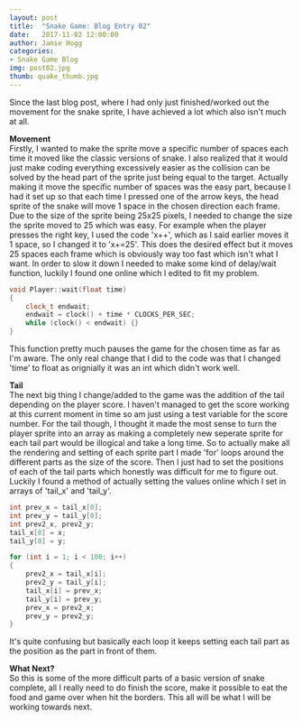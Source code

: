 ```yaml
---
layout: post
title:  "Snake Game: Blog Entry 02"
date:   2017-11-02 12:00:00
author: Jamie Hogg
categories: 
- Snake Game Blog
img: post02.jpg
thumb: quake_thumb.jpg
---
```

Since the last blog post, where I had only just finished/worked out the movement for the snake sprite, I have achieved a lot which also isn't much at all. 

<b>Movement</b><BR>
Firstly, I wanted to make the sprite move a specific number of spaces each time it moved like the classic versions of snake. I also realized that it would just make coding everything excessively easier as the collision can be solved by the head part of the sprite just being equal to the target. Actually making it move the specific number of spaces was the easy part, because I had it set up so that each time I pressed one of the arrow keys, the head sprite of the snake will move 1 space in the chosen direction each frame. Due to the size of the sprite being 25x25 pixels, I needed to change the size the sprite moved to 25 which was easy. 
For example when the player presses the right key, I used the code 'x++', which as I said earlier moves it 1 space, so I changed it to 'x+=25'. This does the desired effect but it moves 25 spaces each frame which is obviously way too fast which isn't what I want.
In order to slow it down I needed to make some kind of delay/wait function, luckily I found one online which I edited to fit my problem.

```C++
void Player::wait(float time)
{
	clock_t endwait;
	endwait = clock() + time * CLOCKS_PER_SEC;
	while (clock() < endwait) {}
}
 ```
 
This function pretty much pauses the game for the chosen time as far as I'm aware. The only real change that I did to the code was that I changed 'time' to float as orignially it was an int which didn't work well.

<b>Tail</b><BR>
The next big thing I change/added to the game was the addition of the tail depending on the player score. I haven't managed to get the score working at this current moment in time so am just using a test variable for the score number. For the tail though, I thought it made the most sense to turn the player sprite into an array as making a completely new seperate sprite for each tail part would be illogical and take a long time.
So to actually make all the rendering and setting of each sprite part I made 'for' loops around the different parts as the size of the score.
Then I just had to set the positions of each of the tail parts which honestly was difficult for me to figure out. Luckily I found a method of actually setting the values online which I set in arrays of 'tail_x' and 'tail_y'.
	
```C++
int prev_x = tail_x[0];
int prev_y = tail_y[0];
int prev2_x, prev2_y;
tail_x[0] = x;
tail_y[0] = y;

for (int i = 1; i < 100; i++)
{
	prev2_x = tail_x[i];
	prev2_y = tail_y[i];
	tail_x[i] = prev_x;
	tail_y[i] = prev_y;
	prev_x = prev2_x;
	prev_y = prev2_y;
}
```

It's quite confusing but basically each loop it keeps setting each tail part as the position as the part in front of them.

<b>What Next?</b><BR>
So this is some of the more difficult parts of a basic version of snake complete, all I really need to do finish the score, make it possible to eat the food and game over when hit the borders. This all will be what I will be working towards next.
